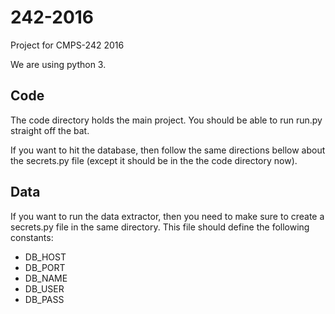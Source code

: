 # 242-2016
Project for CMPS-242 2016

We are using python 3.

## Code
The code directory holds the main project.
You should be able to run run.py straight off the bat.

If you want to hit the database, then follow the same directions bellow about the secrets.py file (except it should be in the the code directory now).

## Data
If you want to run the data extractor, then you need to make sure to create a secrets.py file in the same directory.
This file should define the following constants:
   - DB_HOST
   - DB_PORT
   - DB_NAME
   - DB_USER
   - DB_PASS
